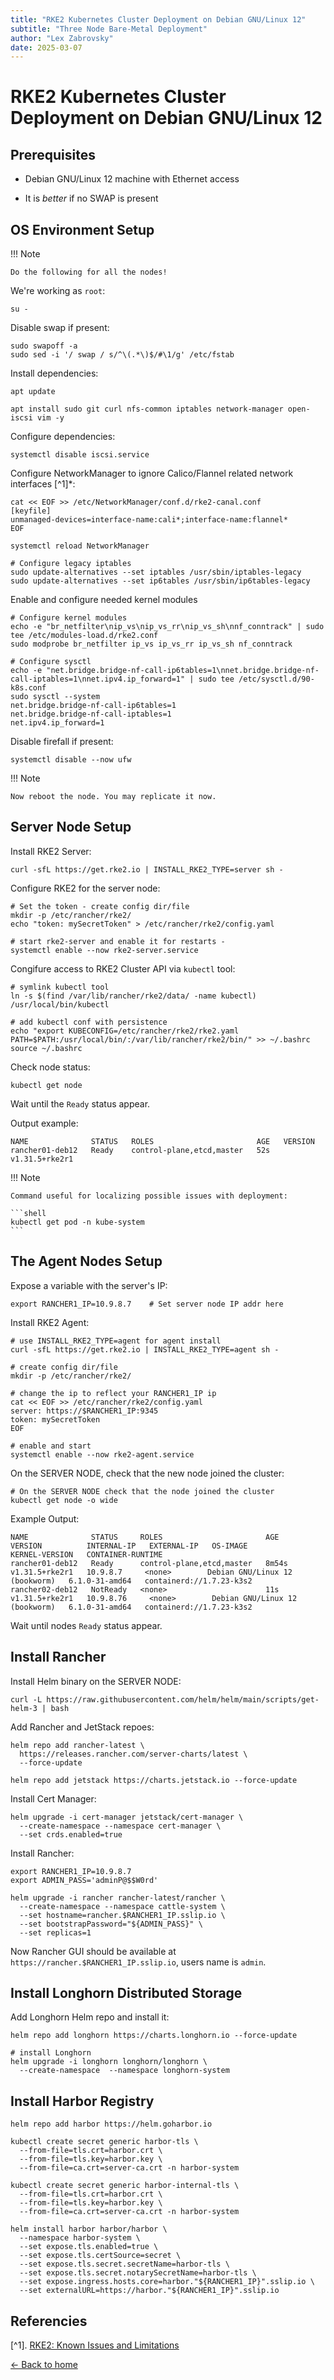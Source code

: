 ```yaml
---
title: "RKE2 Kubernetes Cluster Deployment on Debian GNU/Linux 12"
subtitle: "Three Node Bare-Metal Deployment"
author: "Lex Zabrovsky"
date: 2025-03-07
---
```


# RKE2 Kubernetes Cluster Deployment on Debian GNU/Linux 12


## Prerequisites


- Debian GNU/Linux 12 machine with Ethernet access

- It is *better* if no SWAP is present


## OS Environment Setup


!!! Note

    Do the following for all the nodes!


We're working as `root`:

```shell
su -
```

Disable swap if present:

```shell
sudo swapoff -a
sudo sed -i '/ swap / s/^\(.*\)$/#\1/g' /etc/fstab
```

Install dependencies:

```shell
apt update

apt install sudo git curl nfs-common iptables network-manager open-iscsi vim -y
```

Configure dependencies:

```shell
systemctl disable iscsi.service
```

Configure NetworkManager to ignore Calico/Flannel related network interfaces [^1]*:

```shell
cat << EOF >> /etc/NetworkManager/conf.d/rke2-canal.conf
[keyfile]
unmanaged-devices=interface-name:cali*;interface-name:flannel*
EOF

systemctl reload NetworkManager
```

```shell
# Configure legacy iptables
sudo update-alternatives --set iptables /usr/sbin/iptables-legacy
sudo update-alternatives --set ip6tables /usr/sbin/ip6tables-legacy
```

Enable and configure needed kernel modules

```shell
# Configure kernel modules
echo -e "br_netfilter\nip_vs\nip_vs_rr\nip_vs_sh\nnf_conntrack" | sudo tee /etc/modules-load.d/rke2.conf
sudo modprobe br_netfilter ip_vs ip_vs_rr ip_vs_sh nf_conntrack
```

```shell
# Configure sysctl
echo -e "net.bridge.bridge-nf-call-ip6tables=1\nnet.bridge.bridge-nf-call-iptables=1\nnet.ipv4.ip_forward=1" | sudo tee /etc/sysctl.d/90-k8s.conf
sudo sysctl --system
net.bridge.bridge-nf-call-ip6tables=1
net.bridge.bridge-nf-call-iptables=1
net.ipv4.ip_forward=1
```

Disable firefall if present:

```shell
systemctl disable --now ufw
```


!!! Note

    Now reboot the node. You may replicate it now.


## Server Node Setup


Install RKE2 Server:

```shell
curl -sfL https://get.rke2.io | INSTALL_RKE2_TYPE=server sh -
```

Configure RKE2 for the server node:

```shell
# Set the token - create config dir/file
mkdir -p /etc/rancher/rke2/
echo "token: mySecretToken" > /etc/rancher/rke2/config.yaml

# start rke2-server and enable it for restarts -
systemctl enable --now rke2-server.service
```

Congifure access to RKE2 Cluster API via `kubectl` tool:

```shell
# symlink kubectl tool
ln -s $(find /var/lib/rancher/rke2/data/ -name kubectl) /usr/local/bin/kubectl

# add kubectl conf with persistence
echo "export KUBECONFIG=/etc/rancher/rke2/rke2.yaml PATH=$PATH:/usr/local/bin/:/var/lib/rancher/rke2/bin/" >> ~/.bashrc
source ~/.bashrc
```

Check node status:

```shell
kubectl get node
```

Wait until the `Ready` status appear.

Output example:

```shell
NAME              STATUS   ROLES                       AGE   VERSION
rancher01-deb12   Ready    control-plane,etcd,master   52s   v1.31.5+rke2r1
```

!!! Note
 
    Command useful for localizing possible issues with deployment:

    ```shell
    kubectl get pod -n kube-system
    ```


## The Agent Nodes Setup

Expose a variable with the server's IP:

```shell
export RANCHER1_IP=10.9.8.7    # Set server node IP addr here
```

Install RKE2 Agent:

```shell
# use INSTALL_RKE2_TYPE=agent for agent install
curl -sfL https://get.rke2.io | INSTALL_RKE2_TYPE=agent sh -

# create config dir/file
mkdir -p /etc/rancher/rke2/

# change the ip to reflect your RANCHER1_IP ip
cat << EOF >> /etc/rancher/rke2/config.yaml
server: https://$RANCHER1_IP:9345
token: mySecretToken
EOF

# enable and start
systemctl enable --now rke2-agent.service
```

On the SERVER NODE, check that the new node joined the cluster:

```shell
# On the SERVER NODE check that the node joined the cluster
kubectl get node -o wide
```

Example Output:

```shell
NAME              STATUS     ROLES                       AGE     VERSION          INTERNAL-IP   EXTERNAL-IP   OS-IMAGE                         KERNEL-VERSION   CONTAINER-RUNTIME
rancher01-deb12   Ready      control-plane,etcd,master   8m54s   v1.31.5+rke2r1   10.9.8.7     <none>        Debian GNU/Linux 12 (bookworm)   6.1.0-31-amd64   containerd://1.7.23-k3s2
rancher02-deb12   NotReady   <none>                      11s     v1.31.5+rke2r1   10.9.8.76     <none>        Debian GNU/Linux 12 (bookworm)   6.1.0-31-amd64   containerd://1.7.23-k3s2

```

Wait until nodes `Ready` status appear.

## Install Rancher

Install Helm binary on the SERVER NODE:

```shell
curl -L https://raw.githubusercontent.com/helm/helm/main/scripts/get-helm-3 | bash
```

Add Rancher and JetStack repoes:
 
```shell
helm repo add rancher-latest \
  https://releases.rancher.com/server-charts/latest \
  --force-update

helm repo add jetstack https://charts.jetstack.io --force-update
```

Install Cert Manager:

```shell
helm upgrade -i cert-manager jetstack/cert-manager \
  --create-namespace --namespace cert-manager \
  --set crds.enabled=true
```

Install Rancher:

```shell
export RANCHER1_IP=10.9.8.7
export ADMIN_PASS='adminP@$$W0rd'

helm upgrade -i rancher rancher-latest/rancher \
  --create-namespace --namespace cattle-system \
  --set hostname=rancher.$RANCHER1_IP.sslip.io \
  --set bootstrapPassword="${ADMIN_PASS}" \
  --set replicas=1
```

Now Rancher GUI should be available at `https://rancher.$RANCHER1_IP.sslip.io`, users name is `admin`.

## Install Longhorn Distributed Storage

Add Longhorn Helm repo and install it:

```shell
helm repo add longhorn https://charts.longhorn.io --force-update

# install Longhorn
helm upgrade -i longhorn longhorn/longhorn \
  --create-namespace  --namespace longhorn-system
```

## Install Harbor Registry

```shell
helm repo add harbor https://helm.goharbor.io

kubectl create secret generic harbor-tls \
  --from-file=tls.crt=harbor.crt \
  --from-file=tls.key=harbor.key \
  --from-file=ca.crt=server-ca.crt -n harbor-system

kubectl create secret generic harbor-internal-tls \
  --from-file=tls.crt=harbor.crt \
  --from-file=tls.key=harbor.key \
  --from-file=ca.crt=server-ca.crt -n harbor-system

helm install harbor harbor/harbor \
  --namespace harbor-system \
  --set expose.tls.enabled=true \
  --set expose.tls.certSource=secret \
  --set expose.tls.secret.secretName=harbor-tls \
  --set expose.tls.secret.notarySecretName=harbor-tls \
  --set expose.ingress.hosts.core=harbor."${RANCHER1_IP}".sslip.io \
  --set externalURL=https://harbor."${RANCHER1_IP}".sslip.io
```

## Referencies

[^1]. [RKE2: Known Issues and Limitations](https://docs.rke2.io/known_issues#networkmanager)

[← Back to home](index.html)